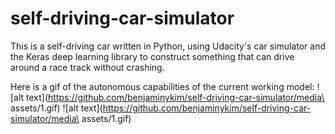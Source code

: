 # self-driving-car-simulator

This is a self-driving car written in Python, using Udacity's car simulator and the Keras deep learning library to construct something that can drive around a race track without crashing.

Here is a gif of the autonomous capabilities of the current working model:
![alt text](https://github.com/benjaminykim/self-driving-car-simulator/media\ assets/1.gif)
![alt text](https://github.com/benjaminykim/self-driving-car-simulator/media\ assets/1.gif)
